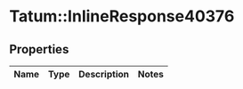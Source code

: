 # Tatum::InlineResponse40376

## Properties
Name | Type | Description | Notes
------------ | ------------- | ------------- | -------------

